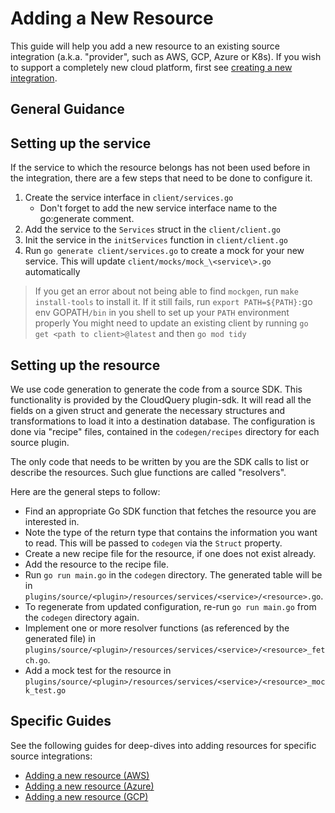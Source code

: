 # Adding a New Resource

This guide will help you add a new resource to an existing source integration (a.k.a. "provider", such as AWS, GCP, Azure or K8s). If you wish to support a completely new cloud platform, first see [creating a new integration](./creating_a_new_integration.md).

## General Guidance

## Setting up the service

If the service to which the resource belongs has not been used before in the integration, there are a few steps that need to be done to configure it.

1. Create the service interface in `client/services.go`
   - Don't forget to add the new service interface name to the go:generate comment.
1. Add the service to the `Services` struct in the `client/client.go`
1. Init the service in the `initServices` function in `client/client.go`
1. Run `go generate client/services.go` to create a mock for your new service. This will update `client/mocks/mock_\<service\>.go` automatically

> If you get an error about not being able to find `mockgen`, run `make install-tools` to install it. If it still fails, run `export PATH=${PATH}:`go env GOPATH`/bin` in you shell to set up your `PATH` environment properly
> You might need to update an existing client by running `go get <path to client>@latest` and then `go mod tidy`

## Setting up the resource

We use code generation to generate the code from a source SDK. This functionality is provided by the CloudQuery plugin-sdk. It will read all the fields on a given struct and generate the necessary structures and transformations to load it into a destination database. The configuration is done via "recipe" files, contained in the `codegen/recipes` directory for each source plugin.

The only code that needs to be written by you are the SDK calls to list or describe the resources. Such glue functions are called "resolvers".

Here are the general steps to follow:

- Find an appropriate Go SDK function that fetches the resource you are interested in.
- Note the type of the return type that contains the information you want to read. This will be passed to `codegen` via the `Struct` property.
- Create a new recipe file for the resource, if one does not exist already.
- Add the resource to the recipe file.
- Run `go run main.go` in the `codegen` directory. The generated table will be in `plugins/source/<plugin>/resources/services/<service>/<resource>.go`.
- To regenerate from updated configuration, re-run `go run main.go` from the `codegen` directory again.
- Implement one or more resolver functions (as referenced by the generated file) in `plugins/source/<plugin>/resources/services/<service>/<resource>_fetch.go`.
- Add a mock test for the resource in `plugins/source/<plugin>/resources/services/<service>/<resource>_mock_test.go`

## Specific Guides

See the following guides for deep-dives into adding resources for specific source integrations:

- [Adding a new resource (AWS)](../plugins/source/aws/CONTRIBUTING.md)
- [Adding a new resource (Azure)](../plugins/source/azure/CONTRIBUTING.md)
- [Adding a new resource (GCP)](../plugins/source/gcp/CONTRIBUTING.md)
